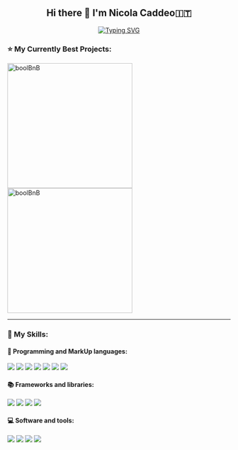 <h2 align="center"> Hi there 👋 I'm Nicola Caddeo🇮🇹 </h2>

<div align="center">
<a href="https://git.io/typing-svg"><img src="https://readme-typing-svg.demolab.com?font=Fira+Code&pause=1000&color=AC1D91&center=true&width=435&lines=NicolaCaddeoDev;Jr.+Full+Stack+Web+Developer" alt="Typing SVG" 
/>
</a>
</div>

<h3>⭐️ My Currently Best Projects: </h3>

<div align="left">
<a href="https://github.com/Broadcodes/project-boolbnb">
<img width="282" src="https://denvercoder1-github-readme-stats.vercel.app/api/pin/?username=Broadcodes&repo=project-boolbnb&theme=react&bg_color=0a1930&title_color=2f75de&icon_color=F8D866&hide_border=true&show_icons=false" alt="boolBnB">
</a>
<a href="https://github.com/nicolacaddeo/IceTime">
<img width="282" src="https://denvercoder1-github-readme-stats.vercel.app/api/pin/?username=nicolacaddeo&repo=IceTime&theme=react&bg_color=0a1930&title_color=2f75de&icon_color=F8D866&hide_border=true&show_icons=false" alt="boolBnB">
</a>
</div>

<hr>

<h3>🏅 My Skills: </h3>

<h4>🔴 Programming and MarkUp languages:</h4>
<div display="flex">
<img src=https://skillicons.dev/icons?i=html />
<img src=https://skillicons.dev/icons?i=css />
  <img src=https://skillicons.dev/icons?i=sass />
<img src=https://skillicons.dev/icons?i=js />
<img src=https://skillicons.dev/icons?i=java />
<img src=https://skillicons.dev/icons?i=php />
<img src=https://skillicons.dev/icons?i=mysql />
</div>

<h4>📚 Frameworks and libraries:</h4>
<div display="flex">
<img src=https://skillicons.dev/icons?i=bootstrap />
<img src=https://skillicons.dev/icons?i=vue />
<img src=https://skillicons.dev/icons?i=laravel />
<img src=https://skillicons.dev/icons?i=spring />
</div>

<h4>💻 Software and tools:</h4>
<div display="flex">
<img src=https://skillicons.dev/icons?i=postman />
<img src=https://skillicons.dev/icons?i=git />
<img src=https://skillicons.dev/icons?i=vscode />
<img src=https://skillicons.dev/icons?i=stackoverflow/>
</div>

















<!--
**nicolacaddeo/nicolacaddeo** is a ✨ _special_ ✨ repository because its `README.md` (this file) appears on your GitHub profile.

Here are some ideas to get you started:

- 🔭 I’m currently working on ...
- 🌱 I’m currently learning ...
- 👯 I’m looking to collaborate on ...
- 🤔 I’m looking for help with ...
- 💬 Ask me about ...
- 📫 How to reach me: ...
- 😄 Pronouns: ...
- ⚡ Fun fact: ...
-->
